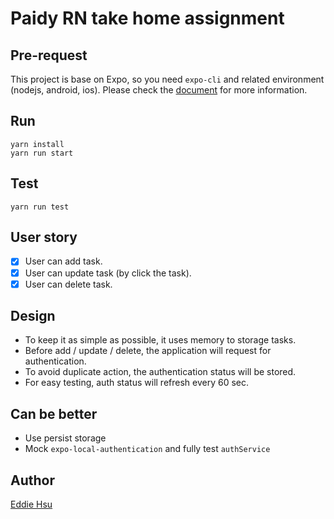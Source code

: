# Paidy RN take home assignment

## Pre-request
This project is base on Expo, so you need `expo-cli` and related environment (nodejs, android, ios). 
Please check the [document](https://docs.expo.dev/get-started/installation/) for more information.

## Run
```
yarn install
yarn run start
```

## Test
```
yarn run test
```

## User story
* [x] User can add task.
* [x] User can update task (by click the task).
* [x] User can delete task.

## Design
* To keep it as simple as possible, it uses memory to storage tasks.
* Before add / update / delete, the application will request for authentication. 
* To avoid duplicate action, the authentication status will be stored.
* For easy testing, auth status will refresh every 60 sec.

## Can be better
* Use persist storage
* Mock `expo-local-authentication` and fully test `authService`

## Author
[Eddie Hsu](https://github.com/apolkingg8)
